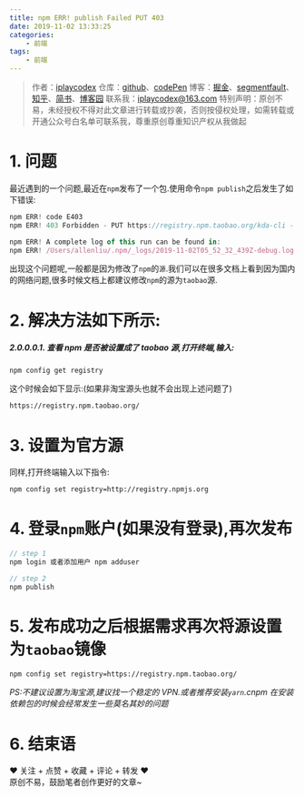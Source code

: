 ```yaml
---
title: npm ERR! publish Failed PUT 403
date: 2019-11-02 13:33:25
categories:
    - 前端
tags:
    - 前端
---
```


> 作者：[iplaycodex](http://iplaycodex.com)
> 仓库：[github](https://github.com/iplaycodex)、[codePen](https://codepen.io/iplaycodex)
> 博客：[掘金](https://juejin.im/user/3597257774478359)、[segmentfault](https://segmentfault.com/u/iplaycodex)、[知乎](https://www.zhihu.com/people/CallMeAllenLliu)、[简书](https://www.jianshu.com/u/9cd27f169c7e)、[博客园](https://www.cnblogs.com/)
> 联系我：[iplaycodex@163.com](iplaycodex@163.com)
> 特别声明：原创不易，未经授权不得对此文章进行转载或抄袭，否则按侵权处理，如需转载或开通公众号白名单可联系我，尊重原创尊重知识产权从我做起

# 1. 问题

最近遇到的一个问题,最近在`npm`发布了一个包.使用命令`npm publish`之后发生了如下错误:

```javascript
npm ERR! code E403
npm ERR! 403 Forbidden - PUT https://registry.npm.taobao.org/kda-cli - [no_perms] Private mode enable, only admin can publish this module

npm ERR! A complete log of this run can be found in:
npm ERR! /Users/allenliu/.npm/_logs/2019-11-02T05_52_32_439Z-debug.log
```

出现这个问题呢,一般都是因为修改了`npm`的`源`.我们可以在很多文档上看到因为国内的网络问题,很多时候文档上都建议修改`npm`的源为`taobao`源.

# 2. 解决方法如下所示:

##### 2.0.0.0.1. 查看 npm 是否被设置成了 taobao 源,打开终端,输入:

```html
npm config get registry
```

这个时候会如下显示:(如果非淘宝源头也就不会出现上述问题了)

```html
https://registry.npm.taobao.org/
```

<!--more-->

# 3. 设置为官方源

同样,打开终端输入以下指令:

```html
npm config set registry=http://registry.npmjs.org
```

# 4. 登录`npm`账户(如果没有登录),再次发布

```javascript
// step 1
npm login 或者添加用户 npm adduser

// step 2
npm publish
```

# 5. 发布成功之后根据需求再次将源设置为`taobao`镜像

```html
npm config set registry=https://registry.npm.taobao.org/
```

_PS:不建议设置为淘宝源,建议找一个稳定的 VPN.或者推荐安装`yarn`.cnpm 在安装依赖包的时候会经常发生一些莫名其妙的问题_

# 6. 结束语

❤️ 关注 + 点赞 + 收藏 + 评论 + 转发 ❤️ <br/>原创不易，鼓励笔者创作更好的文章~
